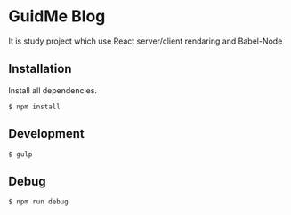 # GuidMe Blog

It is study project which use React server/client rendaring and Babel-Node


## Installation

Install all dependencies. 

```
$ npm install
```


## Development

```
$ gulp
```

## Debug

```
$ npm run debug
```
